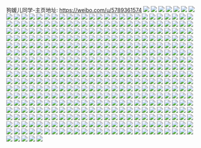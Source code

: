 狗媛儿同学-主页地址: https://weibo.com/u/5789361574 
![](https://wx4.sinaimg.cn/mw2000/006jNzpAly1h9lwgs34qmj320s2p2npe.jpg) 
![](https://wx4.sinaimg.cn/mw2000/006jNzpAly1h9lwgqgei1j31ha37khdu.jpg) 
![](https://wx4.sinaimg.cn/mw2000/006jNzpAly1h9lwgk5yq3j31za2n1hdu.jpg) 
![](https://wx4.sinaimg.cn/mw2000/006jNzpAly1h9lwglgfi9j31ym2m51ky.jpg) 
![](https://wx4.sinaimg.cn/mw2000/006jNzpAly1h9lwgp1ozzj30sw37kkjl.jpg) 
![](https://wx4.sinaimg.cn/mw2000/006jNzpAly1h9lwgndr29j30xc59cqv6.jpg) 
![](https://wx4.sinaimg.cn/mw2000/006jNzpAly1h9lwgrbrs1j32d2340hdv.jpg) 
![](https://wx4.sinaimg.cn/mw2000/006jNzpAly1h9lwgkummsj31kx2dc4qp.jpg) 
![](https://wx4.sinaimg.cn/mw2000/006jNzpAly1h9lwgm221kj32c0340x6p.jpg) 
![](https://wx4.sinaimg.cn/mw2000/006jNzpAly1h9jl5d4p12j321k2kdqv5.jpg) 
![](https://wx4.sinaimg.cn/mw2000/006jNzpAly1h9jl5bvy7ej320s2p1hdu.jpg) 
![](https://wx4.sinaimg.cn/mw2000/006jNzpAly1h9jl5e4je4j327x2yke82.jpg) 
![](https://wx4.sinaimg.cn/mw2000/006jNzpAly1h9jl5ayoa9j31zr2nou0x.jpg) 
![](https://wx4.sinaimg.cn/mw2000/006jNzpAly1h9g7i35htuj30u0140qb2.jpg) 
![](https://wx4.sinaimg.cn/mw2000/006jNzpAly1h9g7i2mmykj30u0140ahs.jpg) 
![](https://wx4.sinaimg.cn/mw2000/006jNzpAly1h9g7i26p6uj30u01407ct.jpg) 
![](https://wx4.sinaimg.cn/mw2000/006jNzpAly1h9g7i3w3gkj30u01400xj.jpg) 
![](https://wx4.sinaimg.cn/mw2000/006jNzpAly1h9g7i4f9gnj30u0140q8b.jpg) 
![](https://wx4.sinaimg.cn/mw2000/006jNzpAly1h9g7i9umovj30u0140ai8.jpg) 
![](https://wx4.sinaimg.cn/mw2000/006jNzpAly1h9g7iadhrgj30u0140q8d.jpg) 
![](https://wx4.sinaimg.cn/mw2000/006jNzpAly1h9g7ibbec9j30u0140jze.jpg) 
![](https://wx4.sinaimg.cn/mw2000/006jNzpAly1h9dsta37ouj32dc35sx6q.jpg) 
![](https://wx4.sinaimg.cn/mw2000/006jNzpAly1h9dst904v8j31y02qlhdu.jpg) 
![](https://wx4.sinaimg.cn/mw2000/006jNzpAly1h9dstbm164j31te2f7kjl.jpg) 
![](https://wx4.sinaimg.cn/mw2000/006jNzpAly1h9dstawfacj320w2p7npe.jpg) 
![](https://wx4.sinaimg.cn/mw2000/006jNzpAly1h9dsteaq6dj32c03401ky.jpg) 
![](https://wx4.sinaimg.cn/mw2000/006jNzpAly1h9dstchpagj325z2vzu0y.jpg) 
![](https://wx4.sinaimg.cn/mw2000/006jNzpAly1h9dstety9wj32c03401ky.jpg) 
![](https://wx4.sinaimg.cn/mw2000/006jNzpAly1h9dstdliymj326t2x2b2b.jpg) 
![](https://wx4.sinaimg.cn/mw2000/006jNzpAly1h9dstfbjqqj32c0340npd.jpg) 
![](https://wx4.sinaimg.cn/mw2000/006jNzpAly1h9dstg1ojyj322i2rcqv6.jpg) 
![](https://wx4.sinaimg.cn/mw2000/006jNzpAly1h8qufyj0exj30u014018j.jpg) 
![](https://wx4.sinaimg.cn/mw2000/006jNzpAly1h8qufzji6zj30u0140k1e.jpg) 
![](https://wx4.sinaimg.cn/mw2000/006jNzpAly1h8qug0eza4j30u01404ab.jpg) 
![](https://wx4.sinaimg.cn/mw2000/006jNzpAly1h8qug1evc5j30u0140h1a.jpg) 
![](https://wx4.sinaimg.cn/mw2000/006jNzpAly1h8fhx2s2tbj30u0140aj0.jpg) 
![](https://wx4.sinaimg.cn/mw2000/006jNzpAly1h8fhx2dh7wj30u0140doc.jpg) 
![](https://wx4.sinaimg.cn/mw2000/006jNzpAly1h8fhx39b26j30u0140472.jpg) 
![](https://wx4.sinaimg.cn/mw2000/006jNzpAly1h88jqk89rpj32112pehdt.jpg) 
![](https://wx4.sinaimg.cn/mw2000/006jNzpAly1h88jqjo2suj31qp2blhdt.jpg) 
![](https://wx4.sinaimg.cn/mw2000/006jNzpAly1h88jqkywhfj31pl2a4b29.jpg) 
![](https://wx4.sinaimg.cn/mw2000/006jNzpAly1h88jqlg34oj30tm1bqtgw.jpg) 
![](https://wx4.sinaimg.cn/mw2000/006jNzpAly1h85ww7um9uj30u0140wrg.jpg) 
![](https://wx4.sinaimg.cn/mw2000/006jNzpAly1h85ww8kcnrj30u01404b4.jpg) 
![](https://wx4.sinaimg.cn/mw2000/006jNzpAly1h85ww9vgj4j30u0140du7.jpg) 
![](https://wx4.sinaimg.cn/mw2000/006jNzpAly1h85ww989bgj30u0140wq9.jpg) 
![](https://wx4.sinaimg.cn/mw2000/006jNzpAly1h83x2cxv88j31h327nu0x.jpg) 
![](https://wx4.sinaimg.cn/mw2000/006jNzpAly1h83x2g09fyj31681rc7wh.jpg) 
![](https://wx4.sinaimg.cn/mw2000/006jNzpAly1h83x2dyk54j31fj25ax6p.jpg) 
![](https://wx4.sinaimg.cn/mw2000/006jNzpAly1h7voctk1v8j30u013yqbd.jpg) 
![](https://wx4.sinaimg.cn/mw2000/006jNzpAly1h7vocsmrxxj30u0140gt4.jpg) 
![](https://wx4.sinaimg.cn/mw2000/006jNzpAly1h7owtg1ctej311q0u010g.jpg) 
![](https://wx4.sinaimg.cn/mw2000/006jNzpAly1h7owti9itzj30u0154dmf.jpg) 
![](https://wx4.sinaimg.cn/mw2000/006jNzpAly1h7owtfjwjwj30u0140agz.jpg) 
![](https://wx4.sinaimg.cn/mw2000/006jNzpAly1h7owtjvh3yj30u011qjwu.jpg) 
![](https://wx4.sinaimg.cn/mw2000/006jNzpAly1h7owthje4sj30u0140dlv.jpg) 
![](https://wx4.sinaimg.cn/mw2000/006jNzpAly1h7owtjigcpj30u01407cz.jpg) 
![](https://wx4.sinaimg.cn/mw2000/006jNzpAly1h7owtivddpj30u0140jz5.jpg) 
![](https://wx4.sinaimg.cn/mw2000/006jNzpAly1h7owv4klsrj30u014012h.jpg) 
![](https://wx4.sinaimg.cn/mw2000/006jNzpAly1h7hqgwrxkjj322z2rz4qq.jpg) 
![](https://wx4.sinaimg.cn/mw2000/006jNzpAly1h7hqgvprz6j31sc2dsu0x.jpg) 
![](https://wx4.sinaimg.cn/mw2000/006jNzpAly1h7hqgy0rn4j32c0340npf.jpg) 
![](https://wx4.sinaimg.cn/mw2000/006jNzpAly1h7hqh2lhtbj327f2xw1ky.jpg) 
![](https://wx4.sinaimg.cn/mw2000/006jNzpAly1h7hqh4yff2j321s2qekjm.jpg) 
![](https://wx4.sinaimg.cn/mw2000/006jNzpAly1h7hqh08xo5j328d2z57wi.jpg) 
![](https://wx4.sinaimg.cn/mw2000/006jNzpAly1h7hqh1it5kj324r2ucqv6.jpg) 
![](https://wx4.sinaimg.cn/mw2000/006jNzpAly1h7hqgz30klj31og2ca7wi.jpg) 
![](https://wx4.sinaimg.cn/mw2000/006jNzpAly1h7hqh5z5i0j32bg35sx6q.jpg) 
![](https://wx4.sinaimg.cn/mw2000/006jNzpAly1h7fle4ckm4j30u0140tfz.jpg) 
![](https://wx4.sinaimg.cn/mw2000/006jNzpAly1h7fle2n5azj30u0140q94.jpg) 
![](https://wx4.sinaimg.cn/mw2000/006jNzpAly1h7fle3j1y7j30u014076g.jpg) 
![](https://wx4.sinaimg.cn/mw2000/006jNzpAly1h7fle5qr6wj30u0140gs6.jpg) 
![](https://wx4.sinaimg.cn/mw2000/006jNzpAly1h7e0syrld6j30u0140q7m.jpg) 
![](https://wx4.sinaimg.cn/mw2000/006jNzpAly1h7e0sz12pwj30u0140jtc.jpg) 
![](https://wx4.sinaimg.cn/mw2000/006jNzpAly1h7e0szab2qj30u014046l.jpg) 
![](https://wx4.sinaimg.cn/mw2000/006jNzpAly1h7e0szsl57j30u0140n6p.jpg) 
![](https://wx4.sinaimg.cn/mw2000/006jNzpAly1h7e0szhuoij30u0140tfo.jpg) 
![](https://wx4.sinaimg.cn/mw2000/006jNzpAly1h7e0t024srj30u0140dje.jpg) 
![](https://wx4.sinaimg.cn/mw2000/006jNzpAly1h7e0t6tj8ij30u00yo40q.jpg) 
![](https://wx4.sinaimg.cn/mw2000/006jNzpAly1h7c11wvd5uj30u0191420.jpg) 
![](https://wx4.sinaimg.cn/mw2000/006jNzpAly1h7c11xrj1uj30u0141768.jpg) 
![](https://wx4.sinaimg.cn/mw2000/006jNzpAly1h7c11wkteaj30u0140abv.jpg) 
![](https://wx4.sinaimg.cn/mw2000/006jNzpAly1h7c11y4bxhj30u01400vc.jpg) 
![](https://wx4.sinaimg.cn/mw2000/006jNzpAly1h7c11xa0wbj30u019174z.jpg) 
![](https://wx4.sinaimg.cn/mw2000/006jNzpAly1h7c11z8n49j30u0140gp5.jpg) 
![](https://wx4.sinaimg.cn/mw2000/006jNzpAly1h77ddcn1z6j32br2yyb2a.jpg) 
![](https://wx4.sinaimg.cn/mw2000/006jNzpAly1h77ddfjantj31py2alhdt.jpg) 
![](https://wx4.sinaimg.cn/mw2000/006jNzpAly1h77ddekuoxj32c0340hdu.jpg) 
![](https://wx4.sinaimg.cn/mw2000/006jNzpAly1h77ddhsffhj31ok28rttw.jpg) 
![](https://wx4.sinaimg.cn/mw2000/006jNzpAly1h77ddqmo1tj33402c0qg1.jpg) 
![](https://wx4.sinaimg.cn/mw2000/006jNzpAly1h77ddh54xkj31ud2h7npd.jpg) 
![](https://wx4.sinaimg.cn/mw2000/006jNzpAly1h77ddugrksj32c0340npf.jpg) 
![](https://wx4.sinaimg.cn/mw2000/006jNzpAly1h77ddx3ssoj32862ywalz.jpg) 
![](https://wx4.sinaimg.cn/mw2000/006jNzpAly1h77ddjmbecj31t22er0zh.jpg) 
![](https://wx4.sinaimg.cn/mw2000/006jNzpAly1h70l8sx21gj32502uohdv.jpg) 
![](https://wx4.sinaimg.cn/mw2000/006jNzpAly1h70l8wisobj322f2r8b29.jpg) 
![](https://wx4.sinaimg.cn/mw2000/006jNzpAly1h6tmbr6kfgj31xf2kk4qq.jpg) 
![](https://wx4.sinaimg.cn/mw2000/006jNzpAly1h6tmbkxf0fj31p229ehdt.jpg) 
![](https://wx4.sinaimg.cn/mw2000/006jNzpAly1h6tmc19ezdj323z2tab2a.jpg) 
![](https://wx4.sinaimg.cn/mw2000/006jNzpAly1h6tmbxzkbhj32032o4e82.jpg) 
![](https://wx4.sinaimg.cn/mw2000/006jNzpAly1h6r87xldimj32b432ub29.jpg) 
![](https://wx4.sinaimg.cn/mw2000/006jNzpAly1h6r885ofnzj32542ut1fc.jpg) 
![](https://wx4.sinaimg.cn/mw2000/006jNzpAly1h6r88gthkzj32c0340e81.jpg) 
![](https://wx4.sinaimg.cn/mw2000/006jNzpAly1h6r88itsgjj30n01dsq61.jpg) 
![](https://wx4.sinaimg.cn/mw2000/006jNzpAly1h6r8ek5l3lj30xc1dq792.jpg) 
![](https://wx4.sinaimg.cn/mw2000/006jNzpAly1h6mgdw8mzjj32a22y64eo.jpg) 
![](https://wx4.sinaimg.cn/mw2000/006jNzpAly1h6mgdtyio1j32c0340jxc.jpg) 
![](https://wx4.sinaimg.cn/mw2000/006jNzpAly1h6mgdyprpwj329e30ju0y.jpg) 
![](https://wx4.sinaimg.cn/mw2000/006jNzpAly1h6mgdusmgwj31j821nb29.jpg) 
![](https://wx4.sinaimg.cn/mw2000/006jNzpAly1h6mgdt1kwaj32c0340kjn.jpg) 
![](https://wx4.sinaimg.cn/mw2000/006jNzpAly1h6mgdzopqej30mi0xz3zq.jpg) 
![](https://wx4.sinaimg.cn/mw2000/006jNzpAly1h6e8esg62oj328a2z1kjn.jpg) 
![](https://wx4.sinaimg.cn/mw2000/006jNzpAly1h6e8eqx2qrj329h30nx6q.jpg) 
![](https://wx4.sinaimg.cn/mw2000/006jNzpAly1h6e8eypqqdj31pg29ynpe.jpg) 
![](https://wx4.sinaimg.cn/mw2000/006jNzpAly1h6e8f0onphj32c0340kjm.jpg) 
![](https://wx4.sinaimg.cn/mw2000/006jNzpAly1h6e8ewdlszj317n1m6agz.jpg) 
![](https://wx4.sinaimg.cn/mw2000/006jNzpAly1h6e8eve87hj327n2y7b2a.jpg) 
![](https://wx4.sinaimg.cn/mw2000/006jNzpAly1h6e8f5q2irj326a2wd7wk.jpg) 
![](https://wx4.sinaimg.cn/mw2000/006jNzpAly1h6e8fsokfkj31rg2cmhdt.jpg) 
![](https://wx4.sinaimg.cn/mw2000/006jNzpAly1h6e8eprmilj31yx2mknk9.jpg) 
![](https://wx4.sinaimg.cn/mw2000/006jNzpAly1h60l7m9krtj32c03407wj.jpg) 
![](https://wx4.sinaimg.cn/mw2000/006jNzpAly1h60l7advyxj32c03401kz.jpg) 
![](https://wx4.sinaimg.cn/mw2000/006jNzpAly1h60l7sf76hj31jg21xkjl.jpg) 
![](https://wx4.sinaimg.cn/mw2000/006jNzpAly1h60l7y1ilcj31sc2ds1ky.jpg) 
![](https://wx4.sinaimg.cn/mw2000/006jNzpAly1h5x3nq0pcoj30n01ds471.jpg) 
![](https://wx4.sinaimg.cn/mw2000/006jNzpAly1h5x3nqp0j5j30n01dsdgj.jpg) 
![](https://wx4.sinaimg.cn/mw2000/006jNzpAly1h5x3nrlgrnj30n01dsjs6.jpg) 
![](https://wx4.sinaimg.cn/mw2000/006jNzpAly1h5x3ns9200j30n01ds3zc.jpg) 
![](https://wx4.sinaimg.cn/mw2000/006jNzpAly1h5x3nw567ij31v92s2qv5.jpg) 
![](https://wx4.sinaimg.cn/mw2000/006jNzpAly1h5x3nv8aurj30n01dsqbu.jpg) 
![](https://wx4.sinaimg.cn/mw2000/006jNzpAly1h5x3ntfpqvj326l2wsu0x.jpg) 
![](https://wx4.sinaimg.cn/mw2000/006jNzpAly1h5x3nxa5khj32022q27bd.jpg) 
![](https://wx4.sinaimg.cn/mw2000/006jNzpAly1h5x3ny6g1hj31xx2o6hdt.jpg) 
![](https://wx4.sinaimg.cn/mw2000/006jNzpAly1h5x3nzrm4yj322c2r4qv5.jpg) 
![](https://wx4.sinaimg.cn/mw2000/006jNzpAly1h5x3nz0857j30w01gwjwq.jpg) 
![](https://wx4.sinaimg.cn/mw2000/006jNzpAly1h5r6hjcoexj32702xce82.jpg) 
![](https://wx4.sinaimg.cn/mw2000/006jNzpAly1h5r6hkpg6fj31qp2bm1ky.jpg) 
![](https://wx4.sinaimg.cn/mw2000/006jNzpAly1h5r6hhp9pbj324b2trhdu.jpg) 
![](https://wx4.sinaimg.cn/mw2000/006jNzpAly1h5r6hm7nxxj321u2qg4qq.jpg) 
![](https://wx4.sinaimg.cn/mw2000/006jNzpAly1h5lqhvdzsqj331129sqv6.jpg) 
![](https://wx4.sinaimg.cn/mw2000/006jNzpAly1h5lqhzrdioj33402c07wj.jpg) 
![](https://wx4.sinaimg.cn/mw2000/006jNzpAly1h5lqi5hzm6j32c0340e83.jpg) 
![](https://wx4.sinaimg.cn/mw2000/006jNzpAly1h5fxdumludj32052o8hdt.jpg) 
![](https://wx4.sinaimg.cn/mw2000/006jNzpAly1h5fxdrkqgnj31xe2kje81.jpg) 
![](https://wx4.sinaimg.cn/mw2000/006jNzpAly1h5fxdqhak6j33402c0hdu.jpg) 
![](https://wx4.sinaimg.cn/mw2000/006jNzpAly1h5fxdvjr3zj328q2znqv5.jpg) 
![](https://wx4.sinaimg.cn/mw2000/006jNzpAly1h5fxdtoi9pj32c03401kz.jpg) 
![](https://wx4.sinaimg.cn/mw2000/006jNzpAly1h5fxdotb7kj32bg339hdu.jpg) 
![](https://wx4.sinaimg.cn/mw2000/006jNzpAly1h4v2960otij30mg0zftdd.jpg) 
![](https://wx4.sinaimg.cn/mw2000/006jNzpAly1h4v296k4yhj30m60x3n1k.jpg) 
![](https://wx4.sinaimg.cn/mw2000/006jNzpAly1h4v29lf9n5j30n011idka.jpg) 
![](https://wx4.sinaimg.cn/mw2000/006jNzpAly1h4v28mhradj30n00z4ahf.jpg) 
![](https://wx4.sinaimg.cn/mw2000/006jNzpAly1h4eb9cie22j3119340b29.jpg) 
![](https://wx4.sinaimg.cn/mw2000/006jNzpAly1h4eb9b9i7pj30n01dswpl.jpg) 
![](https://wx4.sinaimg.cn/mw2000/006jNzpAly1h4eb9foys1j3119340qv5.jpg) 
![](https://wx4.sinaimg.cn/mw2000/006jNzpAly1h4eb9gvkt9j32c03401ky.jpg) 
![](https://wx4.sinaimg.cn/mw2000/006jNzpAly1h4ebaq9isaj33402c0u0z.jpg) 
![](https://wx4.sinaimg.cn/mw2000/006jNzpAly1h4ebas8zvij3119340hdt.jpg) 
![](https://wx4.sinaimg.cn/mw2000/006jNzpAly1h4eb9i17e0j32802yo4qq.jpg) 
![](https://wx4.sinaimg.cn/mw2000/006jNzpAly1h4eb9dygi8j31nf2797w1.jpg) 
![](https://wx4.sinaimg.cn/mw2000/006jNzpAly1h4ebamreqpj32392sd1ky.jpg) 
![](https://wx4.sinaimg.cn/mw2000/006jNzpAly1h4byokvnduj30n01dstsj.jpg) 
![](https://wx4.sinaimg.cn/mw2000/006jNzpAly1h4byoaek0yj30n01dqtjc.jpg) 
![](https://wx4.sinaimg.cn/mw2000/006jNzpAly1h4byogqdgvj32c033sx6q.jpg) 
![](https://wx4.sinaimg.cn/mw2000/006jNzpAly1h4byommen8j31oz29bx6p.jpg) 
![](https://wx4.sinaimg.cn/mw2000/006jNzpAly1h4byoixf0pj328c2z4b2a.jpg) 
![](https://wx4.sinaimg.cn/mw2000/006jNzpAly1h4byooxwz1j31o92dre82.jpg) 
![](https://wx4.sinaimg.cn/mw2000/006jNzpAly1h4byo9ql7pj322b2r37wi.jpg) 
![](https://wx4.sinaimg.cn/mw2000/006jNzpAly1h4byondfi6j30zk0zk111.jpg) 
![](https://wx4.sinaimg.cn/mw2000/006jNzpAly1h4byoqd7zzj322j2rdnpd.jpg) 
![](https://wx4.sinaimg.cn/mw2000/006jNzpAly1h4byos5v00j32102pcb2a.jpg) 
![](https://wx4.sinaimg.cn/mw2000/006jNzpAly1h4bypzteibj31pz2cze81.jpg) 
![](https://wx4.sinaimg.cn/mw2000/006jNzpAgy1h45gcc22u0j31op28x4qr.jpg) 
![](https://wx4.sinaimg.cn/mw2000/006jNzpAgy1h45gal37qrj31sc2dsqv7.jpg) 
![](https://wx4.sinaimg.cn/mw2000/006jNzpAgy1h45ga69truj31p029c4qr.jpg) 
![](https://wx4.sinaimg.cn/mw2000/006jNzpAgy1h45gaxi7agj31sc2dsqv7.jpg) 
![](https://wx4.sinaimg.cn/mw2000/006jNzpAgy1h45gbwzvtwj31nd275hdt.jpg) 
![](https://wx4.sinaimg.cn/mw2000/006jNzpAgy1h45gb2r1xjj31iw216hdu.jpg) 
![](https://wx4.sinaimg.cn/mw2000/006jNzpAly1h3sm21gec6j32c0340npg.jpg) 
![](https://wx4.sinaimg.cn/mw2000/006jNzpAly1h3sm231l0nj32bi3094qs.jpg) 
![](https://wx4.sinaimg.cn/mw2000/006jNzpAly1h3sm25wxazj335s35shdx.jpg) 
![](https://wx4.sinaimg.cn/mw2000/006jNzpAgy1h3rhj1zz9tj32722xfqv6.jpg) 
![](https://wx4.sinaimg.cn/mw2000/006jNzpAgy1h3rhiz6yp9j31yn2m71ky.jpg) 
![](https://wx4.sinaimg.cn/mw2000/006jNzpAgy1h3rhiox6edj321d2ptnpe.jpg) 
![](https://wx4.sinaimg.cn/mw2000/006jNzpAgy1h3rhiirngsj320q2oykjm.jpg) 
![](https://wx4.sinaimg.cn/mw2000/006jNzpAgy1h3rhilnz9bj30sg16n4g8.jpg) 
![](https://wx4.sinaimg.cn/mw2000/006jNzpAgy1h3rhix8zq0j31rz2dae82.jpg) 
![](https://wx4.sinaimg.cn/mw2000/006jNzpAgy1h3rhj7869oj326i2wox6q.jpg) 
![](https://wx4.sinaimg.cn/mw2000/006jNzpAgy1h3rhj4jhthj323t2t3b2a.jpg) 
![](https://wx4.sinaimg.cn/mw2000/006jNzpAgy1h3rhjabyvrj31yo2m8x6p.jpg) 
![](https://wx4.sinaimg.cn/mw2000/006jNzpAgy1h3rhjdc3mkj323q2sz7wh.jpg) 
![](https://wx4.sinaimg.cn/mw2000/006jNzpAgy1h3rhit08cij31y32lgb2a.jpg) 
![](https://wx4.sinaimg.cn/mw2000/006jNzpAly1h3kglzuoj3j33402c0x6r.jpg) 
![](https://wx4.sinaimg.cn/mw2000/006jNzpAgy1h3eis58txsj30sg3k1b29.jpg) 
![](https://wx4.sinaimg.cn/mw2000/006jNzpAgy1h3eis9bhvpj30sg3esnpd.jpg) 
![](https://wx4.sinaimg.cn/mw2000/006jNzpAgy1h3eisddmsjj30sg3k1e81.jpg) 
![](https://wx4.sinaimg.cn/mw2000/006jNzpAgy1h3eisi1cajj30sg3k1e81.jpg) 
![](https://wx4.sinaimg.cn/mw2000/006jNzpAgy1h3eisox1scj323u35shdv.jpg) 
![](https://wx4.sinaimg.cn/mw2000/006jNzpAgy1h3eistbalwj323u35skjm.jpg) 
![](https://wx4.sinaimg.cn/mw2000/006jNzpAgy1h3eisyyso0j323u35s4qr.jpg) 
![](https://wx4.sinaimg.cn/mw2000/006jNzpAgy1h3eit3hnefj323u35se82.jpg) 
![](https://wx4.sinaimg.cn/mw2000/006jNzpAgy1h3eis1w4i0j323u35sqv7.jpg) 
![](https://wx4.sinaimg.cn/mw2000/006jNzpAgy1h30w6imatzj32892z0kjm.jpg) 
![](https://wx4.sinaimg.cn/mw2000/006jNzpAgy1h30w6f2nlrj31bw1rvb29.jpg) 
![](https://wx4.sinaimg.cn/mw2000/006jNzpAgy1h30w6m9t93j32c03404qs.jpg) 
![](https://wx4.sinaimg.cn/mw2000/006jNzpAgy1h30w65zu15j31w22iqqv5.jpg) 
![](https://wx4.sinaimg.cn/mw2000/006jNzpAgy1h30w6tys2yj325x2vwe82.jpg) 
![](https://wx4.sinaimg.cn/mw2000/006jNzpAgy1h30w6che5bj32c03404qs.jpg) 
![](https://wx4.sinaimg.cn/mw2000/006jNzpAgy1h2esv18z5qj31pn2a7e82.jpg) 
![](https://wx4.sinaimg.cn/mw2000/006jNzpAgy1h2esz5gwt7j30eg0eeglf.jpg) 
![](https://wx4.sinaimg.cn/mw2000/006jNzpAgy1h2esv57f35j320u2p41l0.jpg) 
![](https://wx4.sinaimg.cn/mw2000/006jNzpAgy1h2esv57f35j320u2p41l0.jpg) 
![](https://wx4.sinaimg.cn/mw2000/006jNzpAgy1h2esuz4ch7j30yi1a04qp.jpg) 
![](https://wx4.sinaimg.cn/mw2000/006jNzpAgy1h2esv2k3lnj31nb273b29.jpg) 
![](https://wx4.sinaimg.cn/mw2000/006jNzpAgy1h2esv6o58pj31al1q4hdt.jpg) 
![](https://wx4.sinaimg.cn/mw2000/006jNzpAgy1h2esv8cpntj31pm2a6u0x.jpg) 
![](https://wx4.sinaimg.cn/mw2000/006jNzpAgy1h2akrzqpgkj32c0340x6p.jpg) 
![](https://wx4.sinaimg.cn/mw2000/006jNzpAgy1h2aks7kai7j324o2u8e83.jpg) 
![](https://wx4.sinaimg.cn/mw2000/006jNzpAgy1h2aks24kwyj323m2stb2a.jpg) 
![](https://wx4.sinaimg.cn/mw2000/006jNzpAgy1h2aksads5bj324v2uihdu.jpg) 
![](https://wx4.sinaimg.cn/mw2000/006jNzpAgy1h2aksi4z7oj32c0340b2c.jpg) 
![](https://wx4.sinaimg.cn/mw2000/006jNzpAgy1h2akscpnkuj325z2vz4qq.jpg) 
![](https://wx4.sinaimg.cn/mw2000/006jNzpAgy1h2akrwom3uj31uy2g6hdt.jpg) 
![](https://wx4.sinaimg.cn/mw2000/006jNzpAgy1h2aks47xk1j32c0340x6p.jpg) 
![](https://wx4.sinaimg.cn/mw2000/006jNzpAgy1h2akskixq0j32502uo4qq.jpg) 
![](https://wx4.sinaimg.cn/mw2000/006jNzpAgy1h2aksmphtuj32782xnu0x.jpg) 
![](https://wx4.sinaimg.cn/mw2000/006jNzpAgy1h2aksqed55j32c03407wk.jpg) 
![](https://wx4.sinaimg.cn/mw2000/006jNzpAly1h1fgdo8007j32dc1kwkjl.jpg) 
![](https://wx4.sinaimg.cn/mw2000/006jNzpAly1h1fgdgxrg3j32dc1h7hdt.jpg) 
![](https://wx4.sinaimg.cn/mw2000/006jNzpAly1h1fgdkjikkj32dc1kwkjm.jpg) 
![](https://wx4.sinaimg.cn/mw2000/006jNzpAly1h1fgdc590kj32dc1kwkjl.jpg) 
![](https://wx4.sinaimg.cn/mw2000/006jNzpAly1h14tvg95iaj32332s4b2b.jpg) 
![](https://wx4.sinaimg.cn/mw2000/006jNzpAly1h14tvhmyaej31wo2jkqv5.jpg) 
![](https://wx4.sinaimg.cn/mw2000/006jNzpAly1h14tvlhjr0j32c0340b2c.jpg) 
![](https://wx4.sinaimg.cn/mw2000/006jNzpAly1h14tvjbgpjj31zs2npu0x.jpg) 
![](https://wx4.sinaimg.cn/mw2000/006jNzpAly1h14tv95kqkj323a2sd7wj.jpg) 
![](https://wx4.sinaimg.cn/mw2000/006jNzpAly1h14tvo08cnj32ab31ru0z.jpg) 
![](https://wx4.sinaimg.cn/mw2000/006jNzpAly1h14tvq4za9j328v2ztx6q.jpg) 
![](https://wx4.sinaimg.cn/mw2000/006jNzpAly1h14tvdccohj32c03407wj.jpg) 
![](https://wx4.sinaimg.cn/mw2000/006jNzpAly1h14tvsgohdj328n2zjx6p.jpg) 
![](https://wx4.sinaimg.cn/mw2000/006jNzpAly1h14tvuaew9j322j2rd4qq.jpg) 
![](https://wx4.sinaimg.cn/mw2000/006jNzpAly1h14tvwtv1kj320m2ot7wj.jpg) 
![](https://wx4.sinaimg.cn/mw2000/006jNzpAly1h14tvz16x6j32c0340kjn.jpg) 
![](https://wx4.sinaimg.cn/mw2000/006jNzpAly1h14tw0vi12j323c2sgqv6.jpg) 
![](https://wx4.sinaimg.cn/mw2000/006jNzpAly1h14tw2fb4nj320n2ov1ky.jpg) 
![](https://wx4.sinaimg.cn/mw2000/006jNzpAly1h14tw3uht0j31y72llx6p.jpg) 
![](https://wx4.sinaimg.cn/mw2000/006jNzpAly1h0wfmkr00gj31k62cme81.jpg) 
![](https://wx4.sinaimg.cn/mw2000/006jNzpAly1h0wfmn72qhj31kw2dcu0x.jpg) 
![](https://wx4.sinaimg.cn/mw2000/006jNzpAly1h0wfmp27h7j31i828gx6p.jpg) 
![](https://wx4.sinaimg.cn/mw2000/006jNzpAly1h0wfmj4pezj31kg2cohdt.jpg) 
![](https://wx4.sinaimg.cn/mw2000/006jNzpAgy1h0n1vndkwlj323k2squ0x.jpg) 
![](https://wx4.sinaimg.cn/mw2000/006jNzpAgy1h0n1vlknawj325x2vw4qq.jpg) 
![](https://wx4.sinaimg.cn/mw2000/006jNzpAgy1h0n1vitbdpj32a831n1kx.jpg) 
![](https://wx4.sinaimg.cn/mw2000/006jNzpAgy1h0n1vwtsngj32c0340hdt.jpg) 
![](https://wx4.sinaimg.cn/mw2000/006jNzpAgy1h0n1w0sgo2j32b632w1l0.jpg) 
![](https://wx4.sinaimg.cn/mw2000/006jNzpAgy1h0n1vjx0pvj31vx2hje81.jpg) 
![](https://wx4.sinaimg.cn/mw2000/006jNzpAgy1h0n1vp1ebhj31yw209tte.jpg) 
![](https://wx4.sinaimg.cn/mw2000/006jNzpAgy1h0ir8bhni4j32862yw1kz.jpg) 
![](https://wx4.sinaimg.cn/mw2000/006jNzpAgy1h0ir8da54rj321w2qjb2a.jpg) 
![](https://wx4.sinaimg.cn/mw2000/006jNzpAgy1h0irh3s64dj31xc2kghdu.jpg) 
![](https://wx4.sinaimg.cn/mw2000/006jNzpAgy1h0ir8f6ee5j329o30wnpe.jpg) 
![](https://wx4.sinaimg.cn/mw2000/006jNzpAgy1h0ir870pu4j324i2u1kjm.jpg) 
![](https://wx4.sinaimg.cn/mw2000/006jNzpAgy1h0ir8989f5j328c2z4u0y.jpg) 
![](https://wx4.sinaimg.cn/mw2000/006jNzpAly1h0fcfsmzakj3274274npd.jpg) 
![](https://wx4.sinaimg.cn/mw2000/006jNzpAly1h0fcfvxptsj32c03407wj.jpg) 
![](https://wx4.sinaimg.cn/mw2000/006jNzpAly1h06epgdgo1j347s6bku18.jpg) 
![](https://wx4.sinaimg.cn/mw2000/006jNzpAly1h06er3b5csj36bk47s4r2.jpg) 
![](https://wx4.sinaimg.cn/mw2000/006jNzpAly1h06es1z2wyj36bk47sqve.jpg) 
![](https://wx4.sinaimg.cn/mw2000/006jNzpAly1h06ep3lf9zj335s23w7wi.jpg) 
![](https://wx4.sinaimg.cn/mw2000/006jNzpAly1h06epzdahsj323w35s4qp.jpg) 
![](https://wx4.sinaimg.cn/mw2000/006jNzpAly1h06eq8glgqj323u35sb2a.jpg) 
![](https://wx4.sinaimg.cn/mw2000/006jNzpAly1h06erce9bjj335s23wkjm.jpg) 
![](https://wx4.sinaimg.cn/mw2000/006jNzpAly1h06epst5thj323w35sqv6.jpg) 
![](https://wx4.sinaimg.cn/mw2000/006jNzpAly1h06eskh9t7j347s6bke87.jpg) 
![](https://wx4.sinaimg.cn/mw2000/006jNzpAly1h06esv1l3aj323v35s7wj.jpg) 
![](https://wx4.sinaimg.cn/mw2000/006jNzpAly1h06eowjtmwj335s23whdu.jpg) 
![](https://wx4.sinaimg.cn/mw2000/006jNzpAly1h06et4ro22j323u35sqv6.jpg) 
![](https://wx4.sinaimg.cn/mw2000/006jNzpAly1h06ete3jzbj323w35sqv6.jpg) 
![](https://wx4.sinaimg.cn/mw2000/006jNzpAly1h06etmggwoj323u35s7wi.jpg) 
![](https://wx4.sinaimg.cn/mw2000/006jNzpAly1h06etvw6h6j323w35s4qr.jpg) 
![](https://wx4.sinaimg.cn/mw2000/006jNzpAly1h06eu5wb23j335s23wu0y.jpg) 
![](https://wx4.sinaimg.cn/mw2000/006jNzpAly1h03wwl6b1aj323w35sqv5.jpg) 
![](https://wx4.sinaimg.cn/mw2000/006jNzpAly1h03wwacrq9j323w35s1ky.jpg) 
![](https://wx4.sinaimg.cn/mw2000/006jNzpAly1h03wwd5nnej323w35snpd.jpg) 
![](https://wx4.sinaimg.cn/mw2000/006jNzpAly1h03wwjdt7zj347s6bknpj.jpg) 
![](https://wx4.sinaimg.cn/mw2000/006jNzpAly1h01pymb5z2j30n0152k31.jpg) 
![](https://wx4.sinaimg.cn/mw2000/006jNzpAly1h01pyjvrhdj30n0150jz6.jpg) 
![](https://wx4.sinaimg.cn/mw2000/006jNzpAly1h01pynqofbj30n014sn6z.jpg) 
![](https://wx4.sinaimg.cn/mw2000/006jNzpAly1h01pyosk4zj30n014jqbp.jpg) 
![](https://wx4.sinaimg.cn/mw2000/006jNzpAly1h01pyphorqj30n014qth7.jpg) 
![](https://wx4.sinaimg.cn/mw2000/006jNzpAly1h01pyqgp7qj30n014on7p.jpg) 
![](https://wx4.sinaimg.cn/mw2000/006jNzpAly1h01pyrg6f0j30n014lwpq.jpg) 
![](https://wx4.sinaimg.cn/mw2000/006jNzpAly1h01pytskvvj32c0340x6q.jpg) 
![](https://wx4.sinaimg.cn/mw2000/006jNzpAly1h01pz3naxhj32c02l6qv7.jpg) 
![](https://wx4.sinaimg.cn/mw2000/006jNzpAly1h01pzgqc4kj32c0340qv6.jpg) 
![](https://wx4.sinaimg.cn/mw2000/006jNzpAly1h01pznd1f9j32c03407wk.jpg) 
![](https://wx4.sinaimg.cn/mw2000/006jNzpAly1h01pzofbx3j30k20ta7ag.jpg) 
![](https://wx4.sinaimg.cn/mw2000/006jNzpAly1h01pzrngjzj31j62ps1ky.jpg) 
![](https://wx4.sinaimg.cn/mw2000/006jNzpAly1gzy8il3ouhj31wg2ja7wh.jpg) 
![](https://wx4.sinaimg.cn/mw2000/006jNzpAly1gzy8japj2ij32c0340e82.jpg) 
![](https://wx4.sinaimg.cn/mw2000/006jNzpAly1gzy8ip6jdtj32b232rnpd.jpg) 
![](https://wx4.sinaimg.cn/mw2000/006jNzpAly1gzmqj87zl0j31kw2dcnpd.jpg) 
![](https://wx4.sinaimg.cn/mw2000/006jNzpAly1gzmqihn926j31e820j1eh.jpg) 
![](https://wx4.sinaimg.cn/mw2000/006jNzpAly1gzmqiyoqw9j31d31tfkdt.jpg) 
![](https://wx4.sinaimg.cn/mw2000/006jNzpAly1gzmqivwc1hj31kw23u7wh.jpg) 
![](https://wx4.sinaimg.cn/mw2000/006jNzpAly1gzdgdg3qn2j30n01447b0.jpg) 
![](https://wx4.sinaimg.cn/mw2000/006jNzpAly1gzdgd96wbmj30n0146gsh.jpg) 
![](https://wx4.sinaimg.cn/mw2000/006jNzpAly1gzdgddmw1fj30n014hgsg.jpg) 
![](https://wx4.sinaimg.cn/mw2000/006jNzpAly1gzdgdbf949j30n014bgs3.jpg) 
![](https://wx4.sinaimg.cn/mw2000/006jNzpAly1gzdgd4thpwj30n014etg7.jpg) 
![](https://wx4.sinaimg.cn/mw2000/006jNzpAly1gzdgd707k2j30n014lwlp.jpg) 
![](https://wx4.sinaimg.cn/mw2000/006jNzpAly1gywq2b6cb8j31fu287e81.jpg) 
![](https://wx4.sinaimg.cn/mw2000/006jNzpAly1gywq2cd93rj30mk0sg7ay.jpg) 
![](https://wx4.sinaimg.cn/mw2000/006jNzpAly1gywq2jy9gsj31er22ekjl.jpg) 
![](https://wx4.sinaimg.cn/mw2000/006jNzpAly1gywq2di2e9j30m10wzaho.jpg) 
![](https://wx4.sinaimg.cn/mw2000/006jNzpAly1gywq2nmxk2j31gx20fkjl.jpg) 
![](https://wx4.sinaimg.cn/mw2000/006jNzpAly1gywq2gemzij31ix2b9x6p.jpg) 
![](https://wx4.sinaimg.cn/mw2000/006jNzpAly1gyvpfwj67fj30n014gtg1.jpg) 
![](https://wx4.sinaimg.cn/mw2000/006jNzpAly1gyvpgfrd74j30n012e43l.jpg) 
![](https://wx4.sinaimg.cn/mw2000/006jNzpAly1gyqcqntjvoj31j52aq4qq.jpg) 
![](https://wx4.sinaimg.cn/mw2000/006jNzpAly1gyqcqriq31j31kw2dbhdu.jpg) 
![](https://wx4.sinaimg.cn/mw2000/006jNzpAly1gyqcqp8hnfj31hg286npd.jpg) 
![](https://wx4.sinaimg.cn/mw2000/006jNzpAly1gymfeauytcj3296308b2a.jpg) 
![](https://wx4.sinaimg.cn/mw2000/006jNzpAly1gymfebzcvoj323n2svnpe.jpg) 
![](https://wx4.sinaimg.cn/mw2000/006jNzpAly1gymfe9us01j31ut2s9x6p.jpg) 
![](https://wx4.sinaimg.cn/mw2000/006jNzpAly1gymfedq17cj31x12k24qq.jpg) 
![](https://wx4.sinaimg.cn/mw2000/006jNzpAly1gymfehcjssj322n340hdu.jpg) 
![](https://wx4.sinaimg.cn/mw2000/006jNzpAly1gymfe4l7n7j31ys2md7wi.jpg) 
![](https://wx4.sinaimg.cn/mw2000/006jNzpAly1gymfeg7y16j322n340x6p.jpg) 
![](https://wx4.sinaimg.cn/mw2000/006jNzpAly1gy5fkkepo0j314w0us7i7.jpg) 
![](https://wx4.sinaimg.cn/mw2000/006jNzpAly1gy5fkjra2oj313v0uik2i.jpg) 
![](https://wx4.sinaimg.cn/mw2000/006jNzpAly1gy5fkj2mcnj314u0us49a.jpg) 
![](https://wx4.sinaimg.cn/mw2000/006jNzpAly1gy5fkkz86ij314u0ux492.jpg) 
![](https://wx4.sinaimg.cn/mw2000/006jNzpAly1gxyj51yygcj31z12mp7wi.jpg) 
![](https://wx4.sinaimg.cn/mw2000/006jNzpAly1gxyj593zr2j31za2n1b29.jpg) 
![](https://wx4.sinaimg.cn/mw2000/006jNzpAly1gv6x3qymb2j62c0340u0z02.jpg) 
![](https://wx4.sinaimg.cn/mw2000/006jNzpAly1gv6x48axfzj61tf2f8b2a02.jpg) 
![](https://wx4.sinaimg.cn/mw2000/006jNzpAly1gv6x3x4tm9j62662w8npf02.jpg) 
![](https://wx4.sinaimg.cn/mw2000/006jNzpAly1gv6x3ilzf3j61sa2dp7wi02.jpg) 
![](https://wx4.sinaimg.cn/mw2000/006jNzpAly1gv6x4hhhw4j624x2ukhdv02.jpg) 
![](https://wx4.sinaimg.cn/mw2000/006jNzpAly1gv6x4fm1dpj628n2zjb2c02.jpg) 
![](https://wx4.sinaimg.cn/mw2000/006jNzpAly1gv6x3t7n36j625l2vgkjn02.jpg) 
![](https://wx4.sinaimg.cn/mw2000/006jNzpAly1gv6x4jfmckj61vg2hyqv502.jpg) 
![](https://wx4.sinaimg.cn/mw2000/006jNzpAly1gv6x3m1h1ej62c0340npf02.jpg) 
![](https://wx4.sinaimg.cn/mw2000/006jNzpAly1gtecyb9qbtj322b2r3b2a.jpg) 
![](https://wx4.sinaimg.cn/mw2000/006jNzpAly1gtecy9llukj321i2o6hdu.jpg) 
![](https://wx4.sinaimg.cn/mw2000/006jNzpAly1gr8sw9xxonj32c02r41kz.jpg) 
![](https://wx4.sinaimg.cn/mw2000/006jNzpAly1gr8sw2b5h7j328i2zc7wi.jpg) 
![](https://wx4.sinaimg.cn/mw2000/006jNzpAly1gr8sw4b94qj326w2qohdx.jpg) 
![](https://wx4.sinaimg.cn/mw2000/006jNzpAly1gr8sw69clgj32c03404qs.jpg) 
![](https://wx4.sinaimg.cn/mw2000/006jNzpAly1gr8swb232jj31ze2n77wi.jpg) 
![](https://wx4.sinaimg.cn/mw2000/006jNzpAly1gr8sw121fnj32xc26z1ky.jpg) 
![](https://wx4.sinaimg.cn/mw2000/006jNzpAly1gr6bxm1m8fj32c0340x6p.jpg) 
![](https://wx4.sinaimg.cn/mw2000/006jNzpAly1gr6bxnx3mrj32552uvhdt.jpg) 
![](https://wx4.sinaimg.cn/mw2000/006jNzpAly1gr6bxs5dyij325p2vlqtn.jpg) 
![](https://wx4.sinaimg.cn/mw2000/006jNzpAly1gr6bxtvlwyj327v2yie81.jpg) 
![](https://wx4.sinaimg.cn/mw2000/006jNzpAly1gr6bxx5kzsj32092oc4qp.jpg) 
![](https://wx4.sinaimg.cn/mw2000/006jNzpAly1gr6bxqy8lgj321c24t1kx.jpg) 
![](https://wx4.sinaimg.cn/mw2000/006jNzpAly1gqsu0zy1cij32c03404qr.jpg) 
![](https://wx4.sinaimg.cn/mw2000/006jNzpAly1gqsu0sxpkpj322g2rae82.jpg) 
![](https://wx4.sinaimg.cn/mw2000/006jNzpAly1gq9r0y6v4ij329n30vx6q.jpg) 
![](https://wx4.sinaimg.cn/mw2000/006jNzpAly1gq9r13fph4j32c0340b29.jpg) 
![](https://wx4.sinaimg.cn/mw2000/006jNzpAly1gq9r0xcbs9j327o2y8x6q.jpg) 
![](https://wx4.sinaimg.cn/mw2000/006jNzpAly1gq9r10oehhj32582moe81.jpg) 
![](https://wx4.sinaimg.cn/mw2000/006jNzpAly1gq9r10555ij32c0340hdt.jpg) 
![](https://wx4.sinaimg.cn/mw2000/006jNzpAly1gq9r11hi7xj31z42mtkjl.jpg) 
![](https://wx4.sinaimg.cn/mw2000/006jNzpAly1gq9r12ojgmj32c0340npd.jpg) 
![](https://wx4.sinaimg.cn/mw2000/006jNzpAly1gq9r0z8wklj327w2yjx6q.jpg) 
![](https://wx4.sinaimg.cn/mw2000/006jNzpAly1gq9r12328vj31tu29xb29.jpg) 
![](https://wx4.sinaimg.cn/mw2000/006jNzpAly1gq6u6yy2buj32c0340x6p.jpg) 
![](https://wx4.sinaimg.cn/mw2000/006jNzpAly1gq6u6oas2mj30rp12swk6.jpg) 
![](https://wx4.sinaimg.cn/mw2000/006jNzpAly1gq6u6vkikej32c03404qq.jpg) 
![](https://wx4.sinaimg.cn/mw2000/006jNzpAly1gq6u6ppgqzj31yx2mlb29.jpg) 
![](https://wx4.sinaimg.cn/mw2000/006jNzpAly1gq6u6sjbrnj31sc2dshdt.jpg) 
![](https://wx4.sinaimg.cn/mw2000/006jNzpAly1gq6u70qlo0j31hl2n9hdt.jpg) 
![](https://wx4.sinaimg.cn/mw2000/006jNzpAly1gq6u71o03nj31l924baxl.jpg) 
![](https://wx4.sinaimg.cn/mw2000/006jNzpAly1gq6u73hlj1j32c03404qq.jpg) 
![](https://wx4.sinaimg.cn/mw2000/006jNzpAly1gq6u7550agj32c03404qq.jpg) 
![](https://wx4.sinaimg.cn/mw2000/006jNzpAly1gq6u76dpo7j31sd2dshbn.jpg) 
![](https://wx4.sinaimg.cn/mw2000/006jNzpAly1gq6u77lelyj31to2fk4qp.jpg) 
![](https://wx4.sinaimg.cn/mw2000/006jNzpAly1gq6u7aqsedj32c03401ky.jpg) 
![](https://wx4.sinaimg.cn/mw2000/006jNzpAly1gq6u7dkmn3j32c02c0u0y.jpg) 
![](https://wx4.sinaimg.cn/mw2000/006jNzpAly1gq5c5w759dj32c032q1ky.jpg) 
![](https://wx4.sinaimg.cn/mw2000/006jNzpAly1gq5c5wy3owj31ig20l179.jpg) 
![](https://wx4.sinaimg.cn/mw2000/006jNzpAly1gq5c67ithnj32452tjb2a.jpg) 
![](https://wx4.sinaimg.cn/mw2000/006jNzpAly1gq5c5usi6kj32c03401ky.jpg) 
![](https://wx4.sinaimg.cn/mw2000/006jNzpAly1gq5c60ak1yj32102pcb29.jpg) 
![](https://wx4.sinaimg.cn/mw2000/006jNzpAly1gq5c65pqn9j327u2yhkjm.jpg) 
![](https://wx4.sinaimg.cn/mw2000/006jNzpAly1gq5c63d8ubj31kw2dcu10.jpg) 
![](https://wx4.sinaimg.cn/mw2000/006jNzpAly1gq5c5zgxl2j320l2osqv5.jpg) 
![](https://wx4.sinaimg.cn/mw2000/006jNzpAly1gq5c69f6j5j32672w9e82.jpg) 
![](https://wx4.sinaimg.cn/mw2000/006jNzpAly1gq5c6bfn1jj32c0340e82.jpg) 
![](https://wx4.sinaimg.cn/mw2000/006jNzpAly1gq5c6cscqpj322u2r1qv5.jpg) 
![](https://wx4.sinaimg.cn/mw2000/006jNzpAly1gq5c5yel2fj3296308hdu.jpg) 
![](https://wx4.sinaimg.cn/mw2000/006jNzpAly1gp6s0shhkdj31r02c04qp.jpg) 
![](https://wx4.sinaimg.cn/mw2000/006jNzpAly1gp6s0xyjc7j328m2zh1kx.jpg) 
![](https://wx4.sinaimg.cn/mw2000/006jNzpAly1gp6s1iy5moj32c03407wj.jpg) 
![](https://wx4.sinaimg.cn/mw2000/006jNzpAly1gp6s1ueoxwj325r2vob2a.jpg) 
![](https://wx4.sinaimg.cn/mw2000/006jNzpAly1gp6s2pqwv4j327f2xwqv6.jpg) 
![](https://wx4.sinaimg.cn/mw2000/006jNzpAly1gp6s3fhid9j326y2xaqv6.jpg) 
![](https://wx4.sinaimg.cn/mw2000/006jNzpAly1gp6s3ljhk0j32c02z7b29.jpg) 
![](https://wx4.sinaimg.cn/mw2000/006jNzpAly1gp6s0mrtbpj32c0340e81.jpg) 
![](https://wx4.sinaimg.cn/mw2000/006jNzpAly1gp6s45tib1j327g2xxkjm.jpg) 
![](https://wx4.sinaimg.cn/mw2000/006jNzpAly1gp6s00ir06j32h22h2b21.jpg) 
![](https://wx4.sinaimg.cn/mw2000/006jNzpAly1gp6s4hgttqj327z2ynkjm.jpg) 
![](https://wx4.sinaimg.cn/mw2000/006jNzpAly1goym3g1scpj326w2x7npe.jpg) 
![](https://wx4.sinaimg.cn/mw2000/006jNzpAly1goym3lpwyij32c03401kz.jpg) 
![](https://wx4.sinaimg.cn/mw2000/006jNzpAly1goym3ovvx3j32c03401ky.jpg) 
![](https://wx4.sinaimg.cn/mw2000/006jNzpAly1goym416b9vj32c0340npd.jpg) 
![](https://wx4.sinaimg.cn/mw2000/006jNzpAly1goym3si7bxj32c0340x6p.jpg) 
![](https://wx4.sinaimg.cn/mw2000/006jNzpAly1goym441ackj31yz2axhdt.jpg) 
![](https://wx4.sinaimg.cn/mw2000/006jNzpAly1goym3hzts1j329i30ohdt.jpg) 
![](https://wx4.sinaimg.cn/mw2000/006jNzpAly1goym3ypf06j32c0340e83.jpg) 
![](https://wx4.sinaimg.cn/mw2000/006jNzpAly1goym462ejij31yg2lynpd.jpg) 
![](https://wx4.sinaimg.cn/mw2000/006jNzpAly1gorr8oteqbj325s2vp4qq.jpg) 
![](https://wx4.sinaimg.cn/mw2000/006jNzpAly1gorr8movynj32c0340kba.jpg) 
![](https://wx4.sinaimg.cn/mw2000/006jNzpAly1gorr8rcl49j328u2zsb2a.jpg) 
![](https://wx4.sinaimg.cn/mw2000/006jNzpAly1gorr93yvy3j32c0340b29.jpg) 
![](https://wx4.sinaimg.cn/mw2000/006jNzpAly1gorr96mjjaj32c02c0h39.jpg) 
![](https://wx4.sinaimg.cn/mw2000/006jNzpAly1gorr94xv7vj32c0340kfq.jpg) 
![](https://wx4.sinaimg.cn/mw2000/006jNzpAly1gorr9hgig5j32c0340qtz.jpg) 
![](https://wx4.sinaimg.cn/mw2000/006jNzpAly1gorr9flwszj326y2x9e81.jpg) 
![](https://wx4.sinaimg.cn/mw2000/006jNzpAly1gorr926z0sj33402c07wh.jpg) 
![](https://wx4.sinaimg.cn/mw2000/006jNzpAly1gorrd45q28j32c0340gwx.jpg) 
![](https://wx4.sinaimg.cn/mw2000/006jNzpAly1gnf1fgra6kj31tc2f5e81.jpg) 
![](https://wx4.sinaimg.cn/mw2000/006jNzpAly1gnf1fxk6fcj30u00xejv9.jpg) 
![](https://wx4.sinaimg.cn/mw2000/006jNzpAly1gnf1feavx2j31pm2a5e81.jpg) 
![](https://wx4.sinaimg.cn/mw2000/006jNzpAly1gnf1fma3s7j30n10pj42g.jpg) 
![](https://wx4.sinaimg.cn/mw2000/006jNzpAly1gnf1fj63umj31ol28s7wh.jpg) 
![](https://wx4.sinaimg.cn/mw2000/006jNzpAly1gnf1ffp9wej32092ockjl.jpg) 
![](https://wx4.sinaimg.cn/mw2000/006jNzpAly1gnd21x7qovj31oq1oqhdt.jpg) 
![](https://wx4.sinaimg.cn/mw2000/006jNzpAly1gnd21vz0ubj30f90gcaa4.jpg) 
![](https://wx4.sinaimg.cn/mw2000/006jNzpAly1gnd21y1t5uj31pq1rf1cz.jpg) 
![](https://wx4.sinaimg.cn/mw2000/006jNzpAly1gm62jpi18gj31lq1lqars.jpg) 
![](https://wx4.sinaimg.cn/mw2000/006jNzpAly1gjbff4gupsj323r2t01ky.jpg) 
![](https://wx4.sinaimg.cn/mw2000/006jNzpAly1gh4rx968p0j32631mk7wh.jpg) 
![](https://wx4.sinaimg.cn/mw2000/006jNzpAly1gh4rx9ve1fj323z1kz7wh.jpg) 
